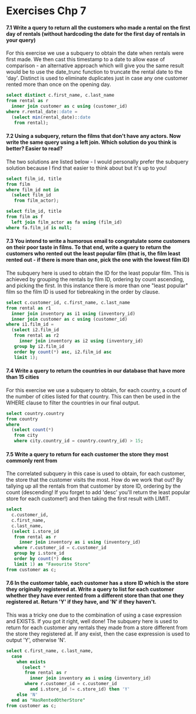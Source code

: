 # Exercises Chp 7

#### 7.1 Write a query to return all the customers who made a rental on the first day of rentals (without hardcoding the date for the first day of rentals in your query)

For this exercise we use a subquery to obtain the date when rentals were first made. We then cast this timestamp to a date to allow ease of comparison - an alternative approach which will give you the same result would be to use the date_trunc function to truncate the rental date to the 'day'. Distinct is used to eliminate duplicates just in case any one customer rented more than once on the opening day. 

```sql
select distinct c.first_name, c.last_name
from rental as r
  inner join customer as c using (customer_id)
where r.rental_date::date = 
  (select min(rental_date)::date
   from rental);
```

#### 7.2 Using a subquery, return the films that don't have any actors. Now write the same query using a left join. Which solution do you think is better? Easier to read?

The two solutions are listed below - I would personally prefer the subquery solution because I find that easier to think about but it's up to you! 

```sql
select film_id, title
from film
where film_id not in
  (select film_id
   from film_actor);
```

```sql
select film_id, title
from film as f
  left join film_actor as fa using (film_id)
where fa.film_id is null;
```

#### 7.3 You intend to write a humorous email to congratulate some customers on their poor taste in films. To that end, write a query to return the customers who rented out the least popular film (that is, the film least rented out - if there is more than one, pick the one with the lowest film ID)

The subquery here is used to obtain the ID for the least popular film. This is achieved by grouping the rentals by film ID, ordering by count ascending, and picking the first. In this instance there is more than one "least popular" film so the film ID is used for tiebreaking in the order by clause. 

```sql
select c.customer_id, c.first_name, c.last_name
from rental as r1
  inner join inventory as i1 using (inventory_id)
  inner join customer as c using (customer_id)
where i1.film_id =
  (select i2.film_id
   from rental as r2
     inner join inventory as i2 using (inventory_id)
   group by i2.film_id
   order by count(*) asc, i2.film_id asc
   limit 1);
```

#### 7.4 Write a query to return the countries in our database that have more than 15 cities

For this exercise we use a subquery to obtain, for each country, a count of the number of cities listed for that country. This can then be used in the WHERE clause to filter the countries in our final output. 

```sql
select country.country
from country
where
  (select count(*)
   from city
   where city.country_id = country.country_id) > 15;
```

#### 7.5 Write a query to return for each customer the store they most commonly rent from

The correlated subquery in this case is used to obtain, for each customer, the store that the customer visits the most. How do we work that out? By tallying up all the rentals from that customer by store ID, ordering by the count (descending! If you forget to add 'desc' you'll return the least popular store for each customer!) and then taking the first result with LIMIT. 

```sql
select
  c.customer_id,
  c.first_name,
  c.last_name,
  (select i.store_id
   from rental as r
     inner join inventory as i using (inventory_id)
   where r.customer_id = c.customer_id
   group by i.store_id
   order by count(*) desc
   limit 1) as "Favourite Store"
from customer as c;
```

#### 7.6 In the customer table, each customer has a store ID which is the store they originally registered at. Write a query to list for each customer whether they have ever rented from a different store than that one they registered at. Return 'Y' if they have, and 'N' if they haven't.

This was a tricky one due to the combination of using a case expression and EXISTS. If you got it right, well done! The subquery here is used to return for each customer any rentals they made from a store different from the store they registered at. If any exist, then the case expression is used to output 'Y', otherwise 'N'. 

```sql
select c.first_name, c.last_name,
  case
    when exists 
      (select *
       from rental as r
         inner join inventory as i using (inventory_id)
       where r.customer_id = c.customer_id
         and i.store_id != c.store_id) then 'Y'
    else 'N'
  end as "HasRentedOtherStore"
from customer as c;
```

#### 

```sql

```

#### 

```sql

```

#### 

```sql

```

#### 

```sql

```

#### 

```sql

```

#### 

```sql

```

